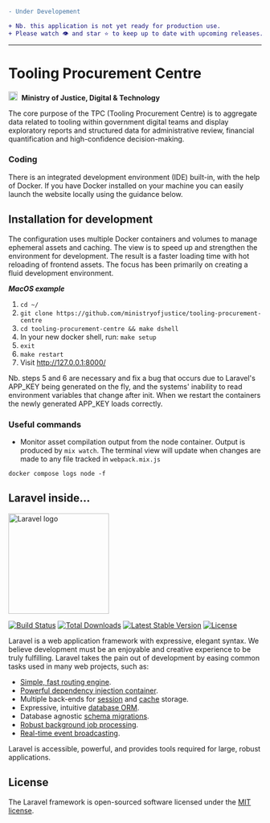 ```diff
- Under Developement

+ Nb. this application is not yet ready for production use. 
+ Please watch 👁 and star ⭐️ to keep up to date with upcoming releases. 

```

---

# Tooling Procurement Centre
<img alt="MoJ logo" src="https://www.gov.uk/assets/collections/govuk_publishing_components/crests/org_crest_18px-7026afebba9918a0830ebf68cf496cbb0b81f3514b884dc2c32904780baa3368.png" width="18">&nbsp;&nbsp;**Ministry of Justice, Digital & Technology**

The core purpose of the TPC (Tooling Procurement Centre) is to aggregate data related to tooling within government digital teams and display exploratory reports and structured data for administrative review, financial quantification and high-confidence decision-making.

### Coding
There is an integrated development environment (IDE) built-in, with the help of Docker. If you have Docker installed on your machine you can easily launch the website locally using the guidance below.

## Installation for development

The configuration uses multiple Docker containers and volumes to manage ephemeral assets and caching. The view is to speed up and strengthen the environment for development. The result is a faster loading time with hot reloading of frontend assets. The focus has been primarily on creating a fluid development environment.

***MacOS example***
1. `cd ~/`
2. `git clone https://github.com/ministryofjustice/tooling-procurement-centre`
3. `cd tooling-procurement-centre && make dshell`
4. In your new docker shell, run: `make setup`
5. `exit`
6. `make restart`
7. Visit http://127.0.0.1:8000/

Nb. steps 5 and 6 are necessary and fix a bug that occurs due to Laravel's APP_KEY being generated on the fly, and the systems' inability to read environment variables that change after init. When we restart the containers the newly generated APP_KEY loads correctly.  

### Useful commands

- Monitor asset compilation output from the node container. Output is produced by `mix watch`. The terminal view will update when changes are made to any file tracked in `webpack.mix.js` 
```
docker compose logs node -f
```

## Laravel inside...
<img alt="Laravel logo" src="https://raw.githubusercontent.com/laravel/art/master/logo-lockup/5%20SVG/2%20CMYK/1%20Full%20Color/laravel-logolockup-cmyk-red.svg" width="200">

<a href="https://travis-ci.org/laravel/framework"><img src="https://travis-ci.org/laravel/framework.svg" alt="Build Status"></a>
<a href="https://packagist.org/packages/laravel/framework"><img src="https://img.shields.io/packagist/dt/laravel/framework" alt="Total Downloads"></a>
<a href="https://packagist.org/packages/laravel/framework"><img src="https://img.shields.io/packagist/v/laravel/framework" alt="Latest Stable Version"></a>
<a href="https://packagist.org/packages/laravel/framework"><img src="https://img.shields.io/packagist/l/laravel/framework" alt="License"></a>

Laravel is a web application framework with expressive, elegant syntax. We believe development must be an enjoyable and creative experience to be truly fulfilling. Laravel takes the pain out of development by easing common tasks used in many web projects, such as:

- [Simple, fast routing engine](https://laravel.com/docs/routing).
- [Powerful dependency injection container](https://laravel.com/docs/container).
- Multiple back-ends for [session](https://laravel.com/docs/session) and [cache](https://laravel.com/docs/cache) storage.
- Expressive, intuitive [database ORM](https://laravel.com/docs/eloquent).
- Database agnostic [schema migrations](https://laravel.com/docs/migrations).
- [Robust background job processing](https://laravel.com/docs/queues).
- [Real-time event broadcasting](https://laravel.com/docs/broadcasting).

Laravel is accessible, powerful, and provides tools required for large, robust applications.

## License

The Laravel framework is open-sourced software licensed under the [MIT license](https://opensource.org/licenses/MIT).
